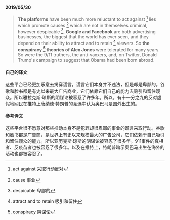 #### 2019/05/30

> **The platforms** have been much more reluctant to act against [^1] lies which promote causes [^2] which are not in themselves criminal, however despicable [^3]. **Google and Facebook** are both advertising businesses, the biggest that the world has ever seen, and they depend on their ability to attract and to retain [^4] viewers. So **the conspiracy [^5] theories of Alex Jones** were tolerated for many years. So were the 9/11 truthers, the anti-vaxxers, and, on Twitter, Donald Trump's campaign to suggest that Obama had been born abroad.



#### 自己的译文

这些平台已经更加乐意去揭穿谎言，谎言它们本身并不违法，但是却是卑鄙的。谷歌和脸书都是有史以来最大广告商业，它们依靠它们自己的能力去吸引和留住观众。所以雅拉克斯·琼斯的阴谋论被容忍了许多年。所以，有十一分之九的反对虚假地网民在推特上唐纳德·特朗普的竞选中认为奥巴马是国外出生的。



#### 参考译文

这些平台很不愿意对那些推动本身不是犯罪却很卑鄙的事业的谎言采取行动。谷歌和脸书都是广告商，是世界上有史以来规模最大的广告公司，它们依赖于自己吸引和留住观众的能力。所以亚历克斯·琼斯的阴谋论被容忍了很多年。911事件的真相者、反疫苗者也被容忍了很多年。以及在推特上，特朗普暗示奥巴马出生在海外的活动也都被容忍了。



[^1]: act against 采取行动反对
[^2]: cause 事业
[^3]: despicable 卑鄙的
[^4]: attract and to retain 吸引和留住
[^5]: conspiracy 阴谋论